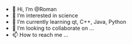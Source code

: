 - 👋 Hi, I’m @Roman
- 👀 I’m interested in science
- 🌱 I’m currently learning qt, C++, Java, Python
- 💞️ I’m looking to collaborate on ...
- 📫 How to reach me ...

<!---
Romanirk/Romanirk is a ✨ special ✨ repository because its `README.md` (this file) appears on your GitHub profile.
You can click the Preview link to take a look at your changes.
--->
